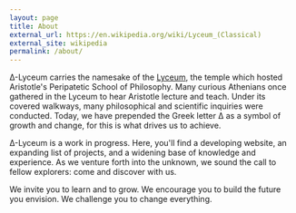 ```yaml
---
layout: page
title: About
external_url: https://en.wikipedia.org/wiki/Lyceum_(Classical)
external_site: wikipedia
permalink: /about/
---
```

Δ-Lyceum carries the namesake of the [Lyceum]({{page.external_url}}), the temple which hosted Aristotle's Peripatetic School of Philosophy. Many curious Athenians once gathered in the Lyceum to hear Aristotle lecture and teach. Under its covered walkways, many philosophical and scientific inquiries were conducted. Today, we have prepended the Greek letter Δ as a symbol of growth and change, for this is what drives us to achieve.

Δ-Lyceum is a work in progress. Here, you'll find a developing website, an expanding list of projects, and a widening base of knowledge and experience. As we venture forth into the unknown, we sound the call to fellow explorers: come and discover with us.

We invite you to learn and to grow. We encourage you to build the future you envision. We challenge you to change everything.
